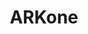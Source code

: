 ---
title: ARKone
crosslinks:
- UncleBadArk
- playark
- GormansArk
- ARK
- TekTierServer
- DarsworldofARK
- SurviveTogether
- Blacksmithsark
- RequiemArk
- TemporalARK
- arkps4
- OpenArkServer
- livven
- LilArkofHorrors
- TheNewBlacksmithsArk
- TwoLemmingArkServer
- ARKraiding
- ArkMutations
- DeimosArk
- AskPhysics
---